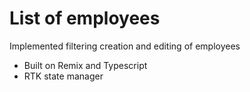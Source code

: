 # List of employees

Implemented filtering creation and editing of employees

- Built on Remix and Typescript
- RTK state manager